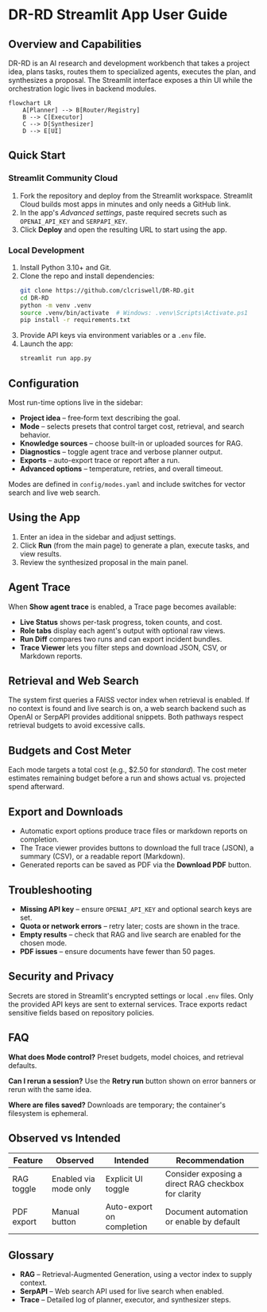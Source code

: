 # DR-RD Streamlit App User Guide

## Overview and Capabilities
DR-RD is an AI research and development workbench that takes a project idea, plans tasks, routes them to specialized agents, executes the plan, and synthesizes a proposal. The Streamlit interface exposes a thin UI while the orchestration logic lives in backend modules.

```mermaid
flowchart LR
    A[Planner] --> B[Router/Registry]
    B --> C[Executor]
    C --> D[Synthesizer]
    D --> E[UI]
```

## Quick Start
### Streamlit Community Cloud
1. Fork the repository and deploy from the Streamlit workspace. Streamlit Cloud builds most apps in minutes and only needs a GitHub link.
2. In the app's *Advanced settings*, paste required secrets such as `OPENAI_API_KEY` and `SERPAPI_KEY`.
3. Click **Deploy** and open the resulting URL to start using the app.

### Local Development
1. Install Python 3.10+ and Git.
2. Clone the repo and install dependencies:
   ```bash
   git clone https://github.com/clcriswell/DR-RD.git
   cd DR-RD
   python -m venv .venv
   source .venv/bin/activate  # Windows: .venv\Scripts\Activate.ps1
   pip install -r requirements.txt
   ```
3. Provide API keys via environment variables or a `.env` file.
4. Launch the app:
   ```bash
   streamlit run app.py
   ```

## Configuration
Most run-time options live in the sidebar:
- **Project idea** – free‑form text describing the goal.
- **Mode** – selects presets that control target cost, retrieval, and search behavior.
- **Knowledge sources** – choose built-in or uploaded sources for RAG.
- **Diagnostics** – toggle agent trace and verbose planner output.
- **Exports** – auto-export trace or report after a run.
- **Advanced options** – temperature, retries, and overall timeout.

Modes are defined in `config/modes.yaml` and include switches for vector search and live web search.

## Using the App
1. Enter an idea in the sidebar and adjust settings.
2. Click **Run** (from the main page) to generate a plan, execute tasks, and view results.
3. Review the synthesized proposal in the main panel.

## Agent Trace
When **Show agent trace** is enabled, a Trace page becomes available:
- **Live Status** shows per-task progress, token counts, and cost.
- **Role tabs** display each agent's output with optional raw views.
- **Run Diff** compares two runs and can export incident bundles.
- **Trace Viewer** lets you filter steps and download JSON, CSV, or Markdown reports.

## Retrieval and Web Search
The system first queries a FAISS vector index when retrieval is enabled. If no context is found and live search is on, a web search backend such as OpenAI or SerpAPI provides additional snippets. Both pathways respect retrieval budgets to avoid excessive calls.

## Budgets and Cost Meter
Each mode targets a total cost (e.g., $2.50 for *standard*). The cost meter estimates remaining budget before a run and shows actual vs. projected spend afterward.

## Export and Downloads
- Automatic export options produce trace files or markdown reports on completion.
- The Trace viewer provides buttons to download the full trace (JSON), a summary (CSV), or a readable report (Markdown).
- Generated reports can be saved as PDF via the **Download PDF** button.

## Troubleshooting
- **Missing API key** – ensure `OPENAI_API_KEY` and optional search keys are set.
- **Quota or network errors** – retry later; costs are shown in the trace.
- **Empty results** – check that RAG and live search are enabled for the chosen mode.
- **PDF issues** – ensure documents have fewer than 50 pages.

## Security and Privacy
Secrets are stored in Streamlit's encrypted settings or local `.env` files. Only the provided API keys are sent to external services. Trace exports redact sensitive fields based on repository policies.

## FAQ
**What does Mode control?** Preset budgets, model choices, and retrieval defaults.

**Can I rerun a session?** Use the **Retry run** button shown on error banners or rerun with the same idea.

**Where are files saved?** Downloads are temporary; the container's filesystem is ephemeral.

## Observed vs Intended
| Feature | Observed | Intended | Recommendation |
|--------|----------|---------|----------------|
| RAG toggle | Enabled via mode only | Explicit UI toggle | Consider exposing a direct RAG checkbox for clarity |
| PDF export | Manual button | Auto-export on completion | Document automation or enable by default |

## Glossary
- **RAG** – Retrieval-Augmented Generation, using a vector index to supply context.
- **SerpAPI** – Web search API used for live search when enabled.
- **Trace** – Detailed log of planner, executor, and synthesizer steps.
